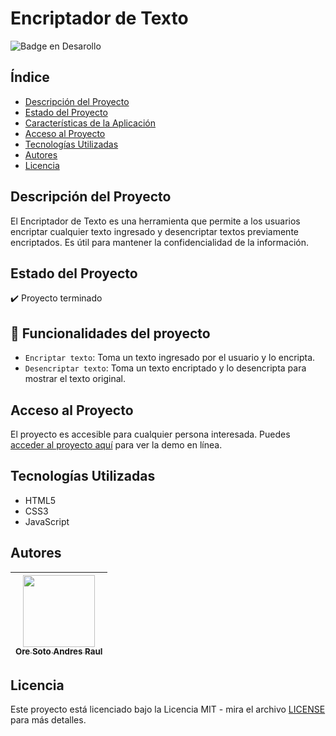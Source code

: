 # Encriptador de Texto

![Badge en Desarollo](https://img.shields.io/badge/STATUS-TERMINADO-green)

## Índice
* [Descripción del Proyecto](#descripción-del-proyecto)
* [Estado del Proyecto](#estado-del-proyecto)
* [Características de la Aplicación](#características-de-la-aplicación)
* [Acceso al Proyecto](#acceso-al-proyecto)
* [Tecnologías Utilizadas](#tecnologías-utilizadas)
* [Autores](#autores)
* [Licencia](#licencia)

## Descripción del Proyecto
El Encriptador de Texto es una herramienta que permite a los usuarios encriptar cualquier texto ingresado y desencriptar textos previamente encriptados. Es útil para mantener la confidencialidad de la información.

## Estado del Proyecto
:heavy_check_mark: Proyecto terminado

## :hammer: Funcionalidades del proyecto
- `Encriptar texto`: Toma un texto ingresado por el usuario y lo encripta.
- `Desencriptar texto`: Toma un texto encriptado y lo desencripta para mostrar el texto original.

## Acceso al Proyecto
El proyecto es accesible para cualquier persona interesada. Puedes [acceder al proyecto aquí]([URL_DEL_PROYECTO](https://github.com/xoresotox/ProyectoFinalAlauraLatam.git)) para ver la demo en línea.

## Tecnologías Utilizadas
- HTML5
- CSS3
- JavaScript

## Autores
| [<img src="https://avatars.githubusercontent.com/u/usuario?v=4" width=115><br><sub>Ore Soto Andres Raul</sub>](https://github.com/xoresotox) |
|:---:|

## Licencia
Este proyecto está licenciado bajo la Licencia MIT - mira el archivo [LICENSE](LICENSE) para más detalles.

